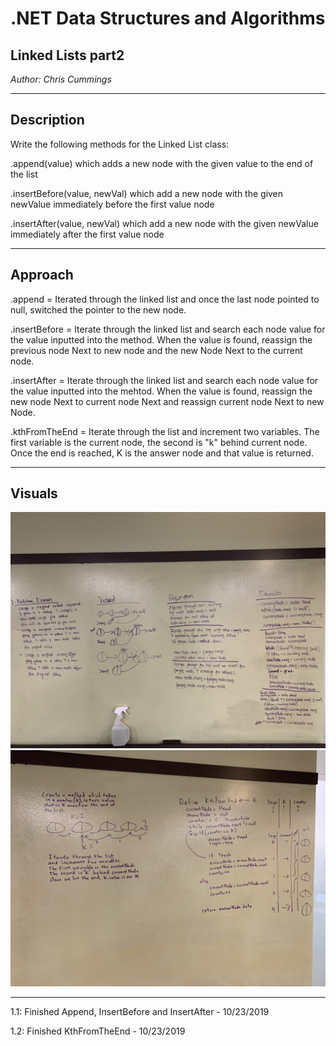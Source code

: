 # .NET Data Structures and Algorithms

## Linked Lists part2

*Author: Chris Cummings*

---

## Description

Write the following methods for the Linked List class:

.append(value) which adds a new node with the given value to the end of the list

.insertBefore(value, newVal) which add a new node with the given newValue immediately before the first value node

.insertAfter(value, newVal) which add a new node with the given newValue immediately after the first value node

---

## Approach

.append = Iterated through the linked list and once the last node pointed to null, switched the pointer to the new node.

.insertBefore = Iterate through the linked list and search each node value for the value inputted into the method.
When the value is found, reassign the previous node Next to new node and the new Node Next to the current node.

.insertAfter = Iterate through the linked list and search each node value for the value inputted into the mehtod.
When the value is found, reassign the new node Next to current node Next and reassign current node Next to new Node.

.kthFromTheEnd = Iterate through the list and increment two variables. The first variable is the current node, the
second is "k" behind current node.  Once the end is reached, K is the answer node and that value is returned. 

---

## Visuals
![Code Challenge 6 Whiteboard](../../assets/linkedListspt2.jpg)
![Code Challenge 7 Whiteboard](../../assets/linkedListspt3.jpg)

---

1.1: Finished Append, InsertBefore and InsertAfter - 10/23/2019

1.2: Finished KthFromTheEnd - 10/23/2019
